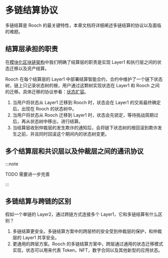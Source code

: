# 多链结算协议

多链结算是 Rooch 的最关键特性，本章文档将详细阐述多链结算的协议以及面临的难题。 

## 结算层承担的职责

在[模块化区块链架构](index.md)中我们明确了结算层的职责是实现 Layer1 和执行层之间的状态迁移以及资产结算。

Rooch 在每个结算层的 Layer1 中部署结算智能合约，合约中维护了一个链下状态树，链上只记录状态树的根，用户通过这颗树实现状态在 Layer1 和 Rooch 之间的迁移。具体迁移的协议参看：[状态扩容](../06-state-scaling.md)。

1. 当用户将状态从 Layer1 迁移到 Rooch 时，状态会在 Layer1 的交易最终确定后，出现在 Rooch 的状态树中。
2. 当用户将状态从 Rooch 迁移到 Layer1 时，状态会先锁定，等待挑战周期过后，再从状态树中移出，进行结算。
3. 当结算层收到仲裁层的发生欺诈的通知后，会将链下状态树的根回滚到欺诈发生之前，并且同时回滚这个期间内的状态树变更。


## 多个结算层和共识层以及仲裁层之间的通讯协议

:::note

TODO 需要进一步完善

:::

## 多链结算与跨链的区别

假如一个单链的 Layer2，通过跨链方式连接多个 Layer1，它和多链结算有什么区别？

1. 多链结算更安全。多链结算方案中的跨层桥的安全受到仲裁层的保护，和仲裁层的 Layer1 共享安全。
2. 更通用的跨层方案。Rooch 的多链结算方案中，跨层通过通用的状态迁移模式实现，状态可以用来代表 Token，NFT，数字合同以及其他新型的应用状态。